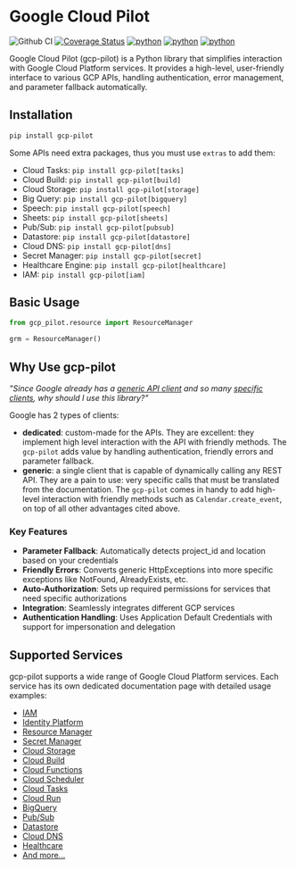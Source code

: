 # Google Cloud Pilot

![Github CI](https://github.com/flamingo-run/gcp-pilot/workflows/Github%20CI/badge.svg)
[![Coverage Status](https://coveralls.io/repos/github/flamingo-run/gcp-pilot/badge.svg)](https://coveralls.io/github/flamingo-run/gcp-pilot)
[![python](https://img.shields.io/badge/python-3.11-blue.svg)]() [![python](https://img.shields.io/badge/python-3.12-blue.svg)]() [![python](https://img.shields.io/badge/python-3.13-blue.svg)]()

Google Cloud Pilot (gcp-pilot) is a Python library that simplifies interaction with Google Cloud Platform services. It provides a high-level, user-friendly interface to various GCP APIs, handling authentication, error management, and parameter fallback automatically.

## Installation

```bash
pip install gcp-pilot
```

Some APIs need extra packages, thus you must use `extras` to add them:

- Cloud Tasks: `pip install gcp-pilot[tasks]`
- Cloud Build: `pip install gcp-pilot[build]`
- Cloud Storage: `pip install gcp-pilot[storage]`
- Big Query: `pip install gcp-pilot[bigquery]`
- Speech: `pip install gcp-pilot[speech]`
- Sheets: `pip install gcp-pilot[sheets]`
- Pub/Sub: `pip install gcp-pilot[pubsub]`
- Datastore: `pip install gcp-pilot[datastore]`
- Cloud DNS: `pip install gcp-pilot[dns]`
- Secret Manager: `pip install gcp-pilot[secret]`
- Healthcare Engine: `pip install gcp-pilot[healthcare]`
- IAM: `pip install gcp-pilot[iam]`

## Basic Usage

```python
from gcp_pilot.resource import ResourceManager

grm = ResourceManager()
```

## Why Use gcp-pilot

_"Since Google already has a [generic API client](https://github.com/googleapis/google-api-python-client) and so many [specific clients](https://github.com/googleapis?q=python&type=&language=), why should I use this library?"_

Google has 2 types of clients:
- **dedicated**: custom-made for the APIs. They are excellent: they implement high level interaction with the API with friendly methods. The `gcp-pilot` adds value by handling authentication, friendly errors and parameter fallback.
- **generic**: a single client that is capable of dynamically calling any REST API. They are a pain to use: very specific calls that must be translated from the documentation. The `gcp-pilot` comes in handy to add high-level interaction with friendly methods such as `Calendar.create_event`, on top of all other advantages cited above.

### Key Features

- **Parameter Fallback**: Automatically detects project_id and location based on your credentials
- **Friendly Errors**: Converts generic HttpExceptions into more specific exceptions like NotFound, AlreadyExists, etc.
- **Auto-Authorization**: Sets up required permissions for services that need specific authorizations
- **Integration**: Seamlessly integrates different GCP services
- **Authentication Handling**: Uses Application Default Credentials with support for impersonation and delegation

## Supported Services

gcp-pilot supports a wide range of Google Cloud Platform services. Each service has its own dedicated documentation page with detailed usage examples:

- [IAM](services/iam.md)
- [Identity Platform](services/identity_platform.md)
- [Resource Manager](services/resource.md)
- [Secret Manager](services/secret_manager.md)
- [Cloud Storage](services/storage.md)
- [Cloud Build](services/build.md)
- [Cloud Functions](services/functions.md)
- [Cloud Scheduler](services/scheduler.md)
- [Cloud Tasks](services/tasks.md)
- [Cloud Run](services/run.md)
- [BigQuery](services/big_query.md)
- [Pub/Sub](services/pubsub.md)
- [Datastore](services/datastore.md)
- [Cloud DNS](services/dns.md)
- [Healthcare](services/healthcare.md)
- [And more...](services/index.md)